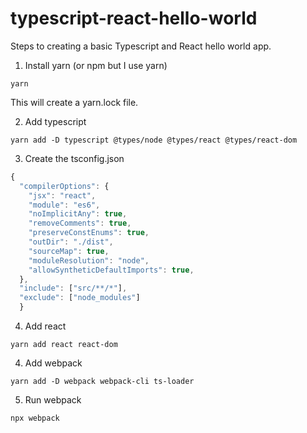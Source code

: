 # typescript-react-hello-world

Steps to creating a basic Typescript and React hello world app.

1. Install yarn (or npm but I use yarn)

```
yarn
```

This will create a yarn.lock file.

2. Add typescript

```
yarn add -D typescript @types/node @types/react @types/react-dom
```

3. Create the tsconfig.json

```ts
{
  "compilerOptions": {
    "jsx": "react",
    "module": "es6",
    "noImplicitAny": true,
    "removeComments": true,
    "preserveConstEnums": true,
    "outDir": "./dist",
    "sourceMap": true,
    "moduleResolution": "node",
    "allowSyntheticDefaultImports": true,
  },
  "include": ["src/**/*"],
  "exclude": ["node_modules"]
  }
```

4. Add react

```
yarn add react react-dom
```

4. Add webpack

```
yarn add -D webpack webpack-cli ts-loader
```

5. Run webpack

```
npx webpack
```